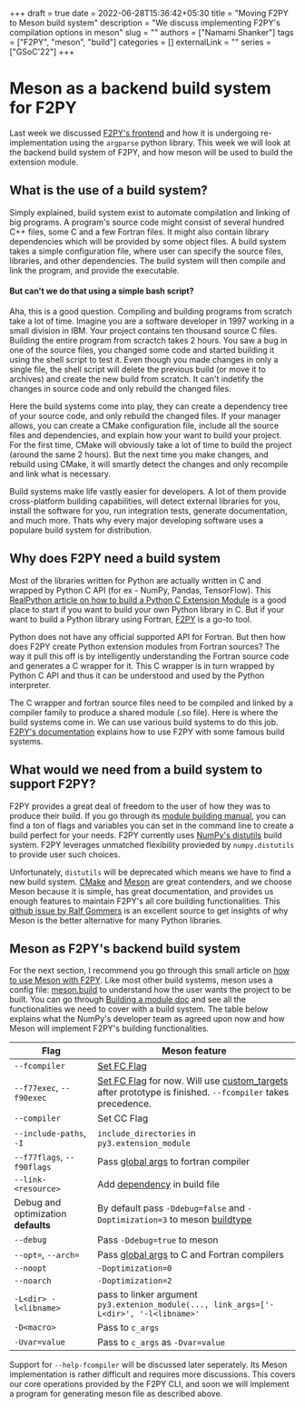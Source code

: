 +++ 
draft = true
date = 2022-06-28T15:36:42+05:30
title = "Moving F2PY to Meson build system"
description = "We discuss implementing F2PY's compilation options in meson"
slug = ""
authors = ["Namami Shanker"]
tags = ["F2PY", "meson", "build"]
categories = []
externalLink = ""
series = ["GSoC'22"]
+++

# Meson as a backend build system for F2PY
Last week we discussed [F2PY's frontend](/posts/f2py_frontend) and how it is undergoing re-implementation using the `argparse` python library. This week we will look at the backend build system of F2PY, and how meson will be used to build the extension module.

## What is the use of a build system?

Simply explained, build system exist to automate compilation and linking of big programs. A program's source code might consist of several hundred C++ files, some C and a few Fortran files. It might also contain library dependencies which will be provided by some object files. A build system takes a simple configuration file, where user can specify the source files, libraries, and other dependencies. The build system will then compile and link the program, and provide the executable. 

#### But can't we do that using a simple bash script?

Aha, this is a good question. Compiling and building programs from scratch take a lot of time. Imagine you are a software developer in 1997 working in a small division in IBM. Your project contains ten thousand source C files. Building the entire program from scractch takes 2 hours. You saw a bug in one of the source files, you changed some code and started building it using the shell script to test it. Even though you made changes in only a single file, the shell script will delete the previous build (or move it to archives) and create the new build from scratch. It can't indetify the changes in source code and only rebuild the changed files.

Here the build systems come into play, they can create a dependency tree of your source code, and only rebuild the changed files. If your manager allows, you can create a CMake configuration file, include all the source files and dependencies, and explain how your want to build your project. For the first time, CMake will obviously take a lot of time to build the project (around the same 2 hours). But the next time you make changes, and rebuild using CMake, it will smartly detect the changes and only recompile and link what is necessary.

Build systems make life vastly easier for developers. A lot of them provide cross-platform building capabilities, will detect external libraries for you, install the software for you, run integration tests, generate documentation, and much more. Thats why every major developing software uses a populare build system for distribution.

## Why does F2PY need a build system

Most of the libraries written for Python are actually written in C and wrapped by Python C API (for ex - NumPy, Pandas, TensorFlow). This [RealPython article on how to build a Python C Extension Module](https://realpython.com/build-python-c-extension-module/) is a good place to start if you want to build your own Python library in C. But if your want to build a Python library using Fortran, [F2PY](https://numpy.org/doc/stable/f2py/index.html) is a go-to tool.

Python does not have any official supported API for Fortran. But then how does F2PY create Python extension modules from Fortran sources? The way it pull this off is by intelligently understanding the Fortran source code and generates a C wrapper for it. This C wrapper is in turn wrapped by Python C API and thus it can be understood and used by the Python interpreter.

The C wrapper and fortran source files need to be compiled and linked by a compiler family to produce a shared module (.so file). Here is where the build systems come in. We can use various build systems to do this job. [F2PY's documentation](https://numpy.org/doc/stable/f2py/buildtools/index.html#build-systems) explains how to use F2PY with some famous build systems.

## What would we need from a build system to support F2PY?

F2PY provides a great deal of freedom to the user of how they was to produce their build. If you go through its [module building manual](https://numpy.org/doc/stable/f2py/usage.html#building-a-module), you can find a ton of flags and variables you can set in the command line to create a build perfect for your needs. F2PY currently uses [NumPy's distutils](https://numpy.org/doc/stable/reference/distutils.html) build system. F2PY leverages unmatched flexibility provieded by `numpy.distutils` to provide user such choices.

Unfortunately, `distutils` will be deprecated which means we have to find a new build system. [CMake](https://cmake.org/) and [Meson](https://mesonbuild.com/) are great contenders, and we choose Meson because it is simple, has great documentation, and provides us enough features to maintain F2PY's all core building functionalities. This [github issue by Ralf Gommers](https://github.com/scipy/scipy/issues/13615) is an excellent source to get insights of why Meson is the better alternative for many Python libraries.

## Meson as F2PY's backend build system

For the next section, I recommend you go through this small article on [how to use Meson with F2PY](https://numpy.org/doc/stable/f2py/buildtools/meson.html). Like most other build systems, meson uses a config file: [meson.build](https://mesonbuild.com/Tutorial.html) to understand how the user wants the project to be built. You can go through [Building a module doc](https://numpy.org/doc/stable/f2py/usage.html#building-a-module) and see all the functionalities we need to cover with a build system. The table below explains what the NumPy's developer team as agreed upon now and how Meson will implement F2PY's building functionalities.

| Flag | Meson feature |
| -------- | -------- |
|`--fcompiler`| [Set FC Flag](https://mesonbuild.com/Reference-tables.html#compiler-and-linker-selection-variables)
|`--f77exec`, `--f90exec`| [Set FC Flag](https://mesonbuild.com/Reference-tables.html#compiler-and-linker-selection-variables) for now. Will use [custom_targets](https://mesonbuild.com/Custom-build-targets.html) after prototype is finished. `--fcompiler` takes precedence.
|`--compiler`| Set CC Flag |
|`--include-paths`, `-I`| `include_directories` in `py3.extension_module`|
|`--f77flags`, `--f90flags` | Pass [global args](https://mesonbuild.com/Adding-arguments.html#global-arguments) to fortran compiler |
|`--link-<resource>` | Add [dependency](https://mesonbuild.com/Dependencies.html#dependencies) in build file |
| Debug and optimization **defaults**| By default pass `-Ddebug=false` and `-Doptimization=3` to meson [buildtype](https://mesonbuild.com/Builtin-options.html#core-options)|
| `--debug` | Pass `-Ddebug=true` to meson |
| `--opt=`, `--arch=` | Pass [global args](https://mesonbuild.com/Adding-arguments.html#global-arguments) to C and Fortran compilers|
| `--noopt` | `-Doptimization=0` |
| `--noarch` | `-Doptimization=2` |
| `-L<dir> -l<libname>` | pass to linker argument `py3.extenion_module(..., link_args=['-L<dir>', '-l<libname>'`|
| `-D<macro>` | Pass to `c_args` |
| `-Uvar=value` | Pass to `c_args` as `-Dvar=value` |

Support for `--help-fcompiler` will be discussed later seperately. Its Meson implementation is rather difficult and requires more discussions. This covers our core operations provided by the F2PY CLI, and soon we will implement a program for generating meson file as described above.